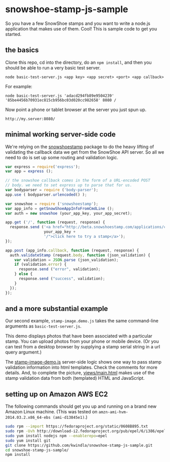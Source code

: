 snowshoe-stamp-js-sample
========================

So you have a few SnowShoe stamps and you want to write a node.js application that makes use of them. Cool! This is sample code to get you started.

the basics
----------

Clone this repo, cd into the directory, do an `npm install`, and then you should be able to run a very basic test server.

    node basic-test-server.js <app key> <app secret> <port> <app callback>

For example:

    node basic-test-server.js 'adacd294fb89e9504239' '85be4456b70931ec815cb956bc03d020cc982658' 8080 /

Now point a phone or tablet browser at the server you just spun up.

    http://my.server:8080/
    
minimal working server-side code
---------------------

We're relying on the [snowshoestamp](https://github.com/mattnull/node-snowshoe-stamp) package to do the heavy lifting of validating the callback data we get from the SnowShoe API server. So all we need to do is set up some routing and validation logic.

```javascript
var express = require('express');
var app = express ();

// the snowshoe callback comes in the form of a URL-encoded POST
// body. we need to set express up to parse that for us.
var bodyparser = require ('body-parser');
app.use ( bodyparser.urlencoded() );

var snowshoe = require ('snowshoestamp');
var app_info = getSnowShoeAppInfoFromCmdLine ();
var auth = new snowshoe (your_app_key, your_app_secret);

app.get ('/', function (request, response) {
  response.send ('<a href="http://beta.snowshoestamp.com/applications/client/' +
                 your_app_key + 
                 '/">click here to try a stamp</a>');
});

app.post (app_info.callback, function (request, response) {
  auth.validateStamp (request.body, function (json_validation) {
    var validation = JSON.parse (json_validation);
    if (validation.error) {
      response.send ("error", validation);
    } else {
      response.send ("success", validation);
    }
  });
});

```

and a more substantial example
----

Our second example, `stamp-image.demo.js` takes the same command-line arguments as `basic-test-server.js`.

This demo displays photos that have been associated with a particular stamp. You can upload photos from your phone or mobile device. (Or you can test from a desktop browser by supplying a stamp serial string in a url query argument.)

The [stamp-image-demo.js](https://github.com/kwindla/snowshoe-stamp-js-sample/blob/master/stamp-image-demo.js) server-side logic shows one way to pass stamp validation information into html templates. Check the comments for more details. And, to complete the picture, [views/main.html](https://github.com/kwindla/snowshoe-stamp-js-sample/blob/master/views/main.html) makes use of the stamp validation data from both (templated) HTML and JavaScript.

setting up on Amazon AWS EC2
----

The following commands should get you up and running on a brand new Amazon Linux machine. (This was tested on `amzn-ami-hvm-2014.03.2.x86_64-ebs (ami-d13845e1)`.)

```bash
sudo rpm --import https://fedoraproject.org/static/0608B895.txt
sudo rpm -Uvh http://download-i2.fedoraproject.org/pub/epel/6/i386/epel-release-6-8.noarch.rpm
sudo yum install nodejs npm --enablerepo=epel
sudo yum install git
git clone https://github.com/kwindla/snowshoe-stamp-js-sample.git
cd snowshoe-stamp-js-sample/
npm install
```
